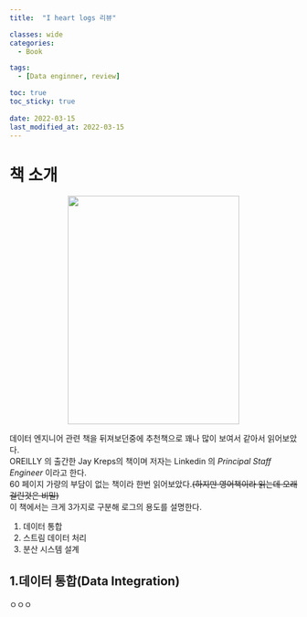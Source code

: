 ```yaml
---
title:  "I heart logs 리뷰"

classes: wide
categories:
  - Book

tags:
  - [Data enginner, review]

toc: true
toc_sticky: true
 
date: 2022-03-15
last_modified_at: 2022-03-15
---
```


# 책 소개 
<p align="center"><img src="https://user-images.githubusercontent.com/37405384/158525405-f7b5dc66-bf87-4d68-88d7-90b558f0911f.png" width="300" height="400"></p>

데이터 엔지니어 관련 책을 뒤져보던중에 추천책으로 꽤나 많이 보여서 같아서 읽어보았다.  
OREILLY 의 출간한 Jay Kreps의 책이며 저자는 Linkedin 의 *Principal Staff Engineer* 이라고 한다.  
60 페이지 가량의 부담이 없는 책이라 한번 읽어보았다.~~(하지만 영어책이라 읽는데 오래걸린것은 비밀)~~  
이 책에서는 크게 3가지로 구분해 로그의 용도를 설명한다.

1. 데이터 통합
2. 스트림 데이터 처리
3. 분산 시스템 설계


## 1.데이터 통합(Data Integration)
ㅇㅇㅇ